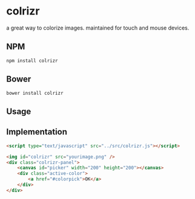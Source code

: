 # colrizr

a great way to colorize images. maintained for touch and mouse devices.

## NPM

`npm install colrizr`

## Bower

`bower install colrizr`



## Usage

## Implementation

```html
<script type="text/javascript" src="../src/colrizr.js"></script>
```

```html
<img id="colrizr" src="yourimage.png" />
<div class="colrizr-panel">
    <canvas id="picker" width="200" height="200"></canvas>
    <div class="active-color">
        <a href="#colorpick">OK</a>
    </div>
</div>
```
